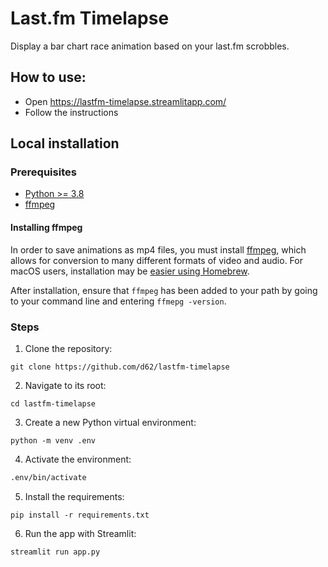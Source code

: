 # Last.fm Timelapse

Display a bar chart race animation based on your last.fm scrobbles.

## How to use:
* Open https://lastfm-timelapse.streamlitapp.com/
* Follow the instructions

## Local installation

### Prerequisites

* [Python >= 3.8](https://www.python.org/)
* [ffmpeg](https://www.ffmpeg.org/download.html)

#### Installing ffmpeg

In order to save animations as mp4 files, you must install [ffmpeg](https://www.ffmpeg.org/download.html), which allows for conversion to many different formats of video and audio. For macOS users, installation may be [easier using Homebrew](https://trac.ffmpeg.org/wiki/CompilationGuide/macOS#ffmpegthroughHomebrew).

After installation, ensure that `ffmpeg` has been added to your path by going to your command line and entering `ffmepg -version`.

### Steps

1. Clone the repository:

```
git clone https://github.com/d62/lastfm-timelapse
```

2. Navigate to its root:

```
cd lastfm-timelapse
```

3. Create a new Python virtual environment:

```
python -m venv .env
```

4. Activate the environment:

```bash
.env/bin/activate
```

5. Install the requirements:

```
pip install -r requirements.txt
```

6. Run the app with Streamlit:

```
streamlit run app.py
```